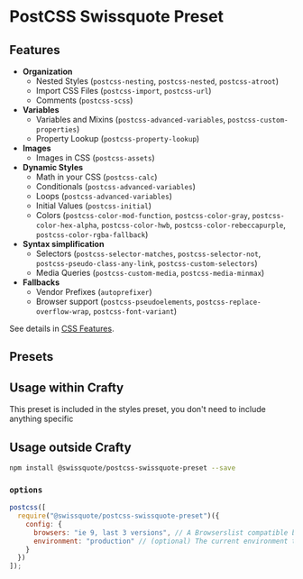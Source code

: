 # PostCSS Swissquote Preset

## Features

- **Organization**
  - Nested Styles (`postcss-nesting`, `postcss-nested`, `postcss-atroot`)
  - Import CSS Files (`postcss-import`, `postcss-url`)
  - Comments (`postcss-scss`)
- **Variables**
  - Variables and Mixins (`postcss-advanced-variables`, `postcss-custom-properties`)
  - Property Lookup (`postcss-property-lookup`)
- **Images**
  - Images in CSS (`postcss-assets`)
- **Dynamic Styles**
  - Math in your CSS (`postcss-calc`)
  - Conditionals (`postcss-advanced-variables`)
  - Loops (`postcss-advanced-variables`)
  - Initial Values (`postcss-initial`)
  - Colors (`postcss-color-mod-function`, `postcss-color-gray`,
    `postcss-color-hex-alpha`, `postcss-color-hwb`,
    `postcss-color-rebeccapurple`, `postcss-color-rgba-fallback`)
- **Syntax simplification**
  - Selectors (`postcss-selector-matches`, `postcss-selector-not`,
    `postcss-pseudo-class-any-link`, `postcss-custom-selectors`)
  - Media Queries (`postcss-custom-media`, `postcss-media-minmax`)
- **Fallbacks**
  - Vendor Prefixes (`autoprefixer`)
  - Browser support (`postcss-pseudoelements`, `postcss-replace-overflow-wrap`, `postcss-font-variant`)

See details in [CSS Features](05_crafty-preset-postcss/CSS_Features.md).

## Presets

## Usage within Crafty

This preset is included in the styles preset, you don't need to include anything
specific

## Usage outside Crafty

```bash
npm install @swissquote/postcss-swissquote-preset --save
```

### `options`

```javascript
postcss([
  require("@swissquote/postcss-swissquote-preset")({
    config: {
      browsers: "ie 9, last 3 versions", // A Browserslist compatible browsers list
      environment: "production" // (optional) The current environment to compile to, will also use the `NODE_ENV` variable, or will fallback to "production"
    }
  })
]);
```
